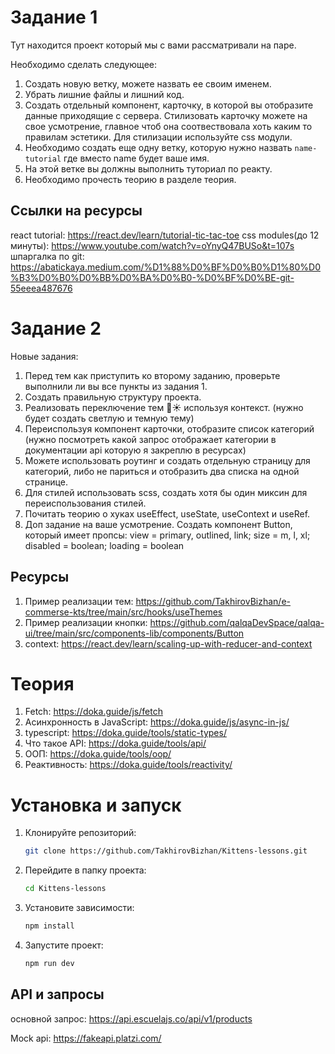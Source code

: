 # Задание 1

Тут находится проект который мы с вами рассматривали на паре.

Необходимо сделать следующее:

1. Создать новую ветку, можете назвать ее своим именем.
2. Убрать лишние файлы и лишний код.
3. Создать отдельный компонент, карточку, в которой вы отобразите данные приходящие с сервера. Стилизовать карточку можете на свое усмотрение, главное чтоб она соотвествовала хоть каким то правилам эстетики. Для стилизации используйте css модули.
4. Необходимо создать еще одну ветку, которую нужно назвать `name-tutorial` где вместо name будет ваше имя.
5. На этой ветке вы должны выполнить туториал по реакту.
6. Необходимо прочесть теорию в разделе теория.

## Ссылки на ресурсы

react tutorial: https://react.dev/learn/tutorial-tic-tac-toe
css modules(до 12 минуты): https://www.youtube.com/watch?v=oYnyQ47BUSo&t=107s
шпаргалка по git: https://abatickaya.medium.com/%D1%88%D0%BF%D0%B0%D1%80%D0%B3%D0%B0%D0%BB%D0%BA%D0%B0-%D0%BF%D0%BE-git-55eeea487676

# Задание 2

Новые задания:

1. Перед тем как приступить ко второму заданию, проверьте выполнили ли вы все пункты из задания 1.
2. Создать правильную структуру проекта. 
3. Реализовать переключение тем 🌙☀ используя контекст. (нужно будет создать светлую и темную тему)
4. Переиспользуя компонент карточки, отобразите список категорий (нужно посмотреть какой запрос отображает категории в документации api которую я закреплю в ресурсах)
5. Можете использовать роутинг и создать отдельную страницу для категорий, либо не париться и отобразить два списка на одной странице.
6. Для стилей использовать scss, создать хотя бы один миксин для переиспользования стилей.
7. Почитать теорию о хуках useEffect, useState, useContext и useRef.
8. Доп задание на ваше усмотрение. Создать компонент Button, который имеет пропсы:
view = primary, outlined, link;
size = m, l, xl;
disabled = boolean;
loading = boolean

## Ресурсы
1. Пример реализации тем: https://github.com/TakhirovBizhan/e-commerse-kts/tree/main/src/hooks/useThemes
2. Пример реализации кнопки: https://github.com/qalqaDevSpace/qalqa-ui/tree/main/src/components-lib/components/Button
3. context: https://react.dev/learn/scaling-up-with-reducer-and-context


# Теория

1. Fetch: https://doka.guide/js/fetch
2. Асинхронность в JavaScript: https://doka.guide/js/async-in-js/
3. typescript: https://doka.guide/tools/static-types/
4. Что такое API: https://doka.guide/tools/api/
5. ООП: https://doka.guide/tools/oop/
6. Реактивность: https://doka.guide/tools/reactivity/

# Установка и запуск

1. Клонируйте репозиторий:
   ```sh
   git clone https://github.com/TakhirovBizhan/Kittens-lessons.git
   ```
2. Перейдите в папку проекта:
   ```sh
   cd Kittens-lessons
   ```
3. Установите зависимости:
   ```sh
   npm install
   ```
4. Запустите проект:
   ```sh
   npm run dev
   ```

## API и запросы

основной запрос: https://api.escuelajs.co/api/v1/products

Mock api: https://fakeapi.platzi.com/
